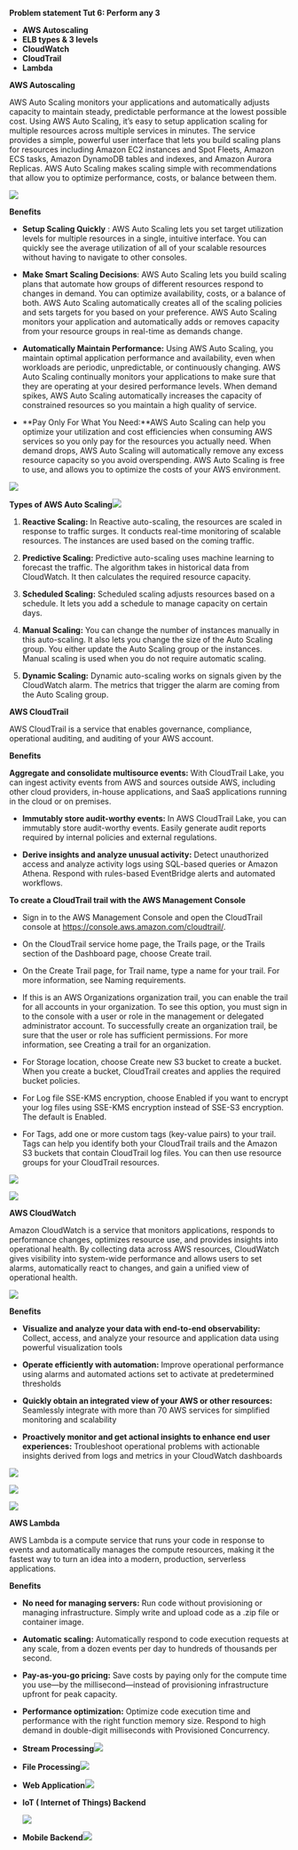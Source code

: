 

**Problem statement Tut 6: Perform any 3**

- **AWS Autoscaling**
- **ELB types & 3 levels**
- **CloudWatch**
- **CloudTrail**
- **Lambda**


**AWS Autoscaling**

AWS Auto Scaling monitors your applications and automatically adjusts capacity to maintain steady, predictable performance at the lowest possible cost. Using AWS Auto Scaling, it’s easy to setup application scaling for multiple resources across multiple services in minutes. The service provides a simple, powerful user interface that lets you build scaling plans for resources including Amazon EC2 instances and Spot Fleets, Amazon ECS tasks, Amazon DynamoDB tables and indexes, and Amazon Aurora Replicas. AWS Auto Scaling makes scaling simple with recommendations that allow you to optimize performance, costs, or balance between them. 

![](Aspose.Words.af97d713-2336-4985-aec9-178c09a0ee5a.001.png)

**Benefits**

- **Setup Scaling Quickly** : AWS Auto Scaling lets you set target utilization levels for multiple resources in a single, intuitive interface. You can quickly see the average utilization of all of your scalable resources without having to navigate to other consoles.

- **Make Smart Scaling Decisions**: AWS Auto Scaling lets you build scaling plans that automate how groups of different resources respond to changes in demand. You can optimize availability, costs, or a balance of both. AWS Auto Scaling automatically creates all of the scaling policies and sets targets for you based on your preference. AWS Auto Scaling monitors your application and automatically adds or removes capacity from your resource groups in real-time as demands change.

- **Automatically Maintain Performance:** Using AWS Auto Scaling, you maintain optimal application performance and availability, even when workloads are periodic, unpredictable, or continuously changing. AWS Auto Scaling continually monitors your applications to make sure that they are operating at your desired performance levels. When demand spikes, AWS Auto Scaling automatically increases the capacity of constrained resources so you maintain a high quality of service.

- **Pay Only For What You Need:**AWS Auto Scaling can help you optimize your utilization and cost efficiencies when consuming AWS services so you only pay for the resources you actually need. When demand drops, AWS Auto Scaling will automatically remove any excess resource capacity so you avoid overspending. AWS Auto Scaling is free to use, and allows you to optimize the costs of your AWS environment.


![](Aspose.Words.af97d713-2336-4985-aec9-178c09a0ee5a.002.png)

**Types of AWS Auto Scaling![](Aspose.Words.af97d713-2336-4985-aec9-178c09a0ee5a.003.png)**

1. **Reactive Scaling:** In Reactive auto-scaling, the resources are scaled in response to traffic surges. It conducts real-time monitoring of scalable resources. The instances are used based on the coming traffic.

1. **Predictive Scaling:**  Predictive auto-scaling uses machine learning to forecast the traffic. The algorithm takes in historical data from CloudWatch. It then calculates the required resource capacity. 

1. **Scheduled Scaling:** Scheduled scaling adjusts resources based on a schedule. It lets you add a schedule to manage capacity on certain days.


1. **Manual Scaling:** You can change the number of instances manually in this auto-scaling. It also lets you change the size of the Auto Scaling group.  You either update the Auto Scaling group or the instances. Manual scaling is used when you do not require automatic scaling.

1. **Dynamic Scaling:** Dynamic auto-scaling works on signals given by the CloudWatch alarm. The metrics that trigger the alarm are coming from the Auto Scaling group.

**AWS CloudTrail**

AWS CloudTrail is a service that enables governance, compliance, operational auditing, and auditing of your AWS account.

**Benefits**

**Aggregate and consolidate multisource events:** With CloudTrail Lake, you can ingest activity events from AWS and sources outside AWS, including other cloud providers, in-house applications, and SaaS applications running in the cloud or on premises.

- **Immutably store audit-worthy events:** In AWS CloudTrail Lake, you can immutably store audit-worthy events. Easily generate audit reports required by internal policies and external regulations.

- **Derive insights and analyze unusual activity:** Detect unauthorized access and analyze activity logs using SQL-based queries or Amazon Athena. Respond with rules-based EventBridge alerts and automated workflows.

**To create a CloudTrail trail with the AWS Management Console**

- Sign in to the AWS Management Console and open the CloudTrail console at https://console.aws.amazon.com/cloudtrail/.

- On the CloudTrail service home page, the Trails page, or the Trails section of the Dashboard page, choose Create trail.

- On the Create Trail page, for Trail name, type a name for your trail. For more information, see Naming requirements.

- If this is an AWS Organizations organization trail, you can enable the trail for all accounts in your organization. To see this option, you must sign in to the console with a user or role in the management or delegated administrator account. To successfully create an organization trail, be sure that the user or role has sufficient permissions. For more information, see Creating a trail for an organization.

- For Storage location, choose Create new S3 bucket to create a bucket. When you create a bucket, CloudTrail creates and applies the required bucket policies.

- For Log file SSE-KMS encryption, choose Enabled if you want to encrypt your log files using SSE-KMS encryption instead of SSE-S3 encryption. The default is Enabled.

- For Tags, add one or more custom tags (key-value pairs) to your trail. Tags can help you identify both your CloudTrail trails and the Amazon S3 buckets that contain CloudTrail log files. You can then use resource groups for your CloudTrail resources.

![](Aspose.Words.af97d713-2336-4985-aec9-178c09a0ee5a.004.png)


![](Aspose.Words.af97d713-2336-4985-aec9-178c09a0ee5a.005.png)

**AWS CloudWatch**

Amazon CloudWatch is a service that monitors applications, responds to performance changes, optimizes resource use, and provides insights into operational health. By collecting data across AWS resources, CloudWatch gives visibility into system-wide performance and allows users to set alarms, automatically react to changes, and gain a unified view of operational health.

![](Aspose.Words.af97d713-2336-4985-aec9-178c09a0ee5a.006.png)

**Benefits**

- **Visualize and analyze your data with end-to-end observability:** Collect, access, and analyze your resource and application data using powerful visualization tools

- **Operate efficiently with automation:** Improve operational performance using alarms and automated actions set to activate at predetermined thresholds

- **Quickly obtain an integrated view of your AWS or other resources:** Seamlessly integrate with more than 70 AWS services for simplified monitoring and scalability

- **Proactively monitor and get actional insights to enhance end user experiences:** Troubleshoot operational problems with actionable insights derived from logs and metrics in your CloudWatch dashboards

![](Aspose.Words.af97d713-2336-4985-aec9-178c09a0ee5a.007.png)

![](Aspose.Words.af97d713-2336-4985-aec9-178c09a0ee5a.008.png)

![](Aspose.Words.af97d713-2336-4985-aec9-178c09a0ee5a.009.png)

**AWS Lambda**

AWS Lambda is a compute service that runs your code in response to events and automatically manages the compute resources, making it the fastest way to turn an idea into a modern, production, serverless applications.

**Benefits** 

- **No need for managing servers:** Run code without provisioning or managing infrastructure. Simply write and upload code as a .zip file or container image.

- **Automatic scaling:** Automatically respond to code execution requests at any scale, from a dozen events per day to hundreds of thousands per second.

- **Pay-as-you-go pricing:** Save costs by paying only for the compute time you use—by the millisecond—instead of provisioning infrastructure upfront for peak capacity.

- **Performance optimization:** Optimize code execution time and performance with the right function memory size. Respond to high demand in double-digit milliseconds with Provisioned Concurrency.

- **Stream Processing![](Aspose.Words.af97d713-2336-4985-aec9-178c09a0ee5a.010.png)**


- **File Processing![](Aspose.Words.af97d713-2336-4985-aec9-178c09a0ee5a.011.png)**


- **Web Application![](Aspose.Words.af97d713-2336-4985-aec9-178c09a0ee5a.012.png)**


- **IoT ( Internet of Things) Backend**

  ![](Aspose.Words.af97d713-2336-4985-aec9-178c09a0ee5a.013.png)


- **Mobile Backend![](Aspose.Words.af97d713-2336-4985-aec9-178c09a0ee5a.014.png)**


